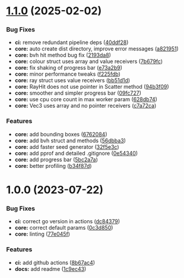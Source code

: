 # [1.1.0](https://github.com/shivanshkc/lightshow/compare/v1.0.0...v1.1.0) (2025-02-02)


### Bug Fixes

* **ci:** remove redundant pipeline deps ([40ddf28](https://github.com/shivanshkc/lightshow/commit/40ddf282cc4e51a7763d5a01778a335b6288a07d))
* **core:** auto create dist directory, improve error messages ([a821951](https://github.com/shivanshkc/lightshow/commit/a8219518ced24acbb4d8cce106bb9e3d4b91fdc3))
* **core:** bvh hit method bug fix ([2193da8](https://github.com/shivanshkc/lightshow/commit/2193da8bfc67836354aba360c173830d1ab07694))
* **core:** colour struct uses array and value receivers ([7b679fc](https://github.com/shivanshkc/lightshow/commit/7b679fc1721f98a474d5bb029ba787bf846a7b88))
* **core:** fix shaking of progress bar ([e73a2b9](https://github.com/shivanshkc/lightshow/commit/e73a2b940a23f4701b69f55b4a7a9d18d625195b))
* **core:** minor performance tweaks ([f225fdb](https://github.com/shivanshkc/lightshow/commit/f225fdb0198ef12a6826416f2eb3d3f22c78ebc0))
* **core:** ray struct uses value receivers ([bb51d1d](https://github.com/shivanshkc/lightshow/commit/bb51d1dcdcec413db6cd15f34c7a4ccf8684b53b))
* **core:** RayHit does not use pointer in Scatter method ([94b3f09](https://github.com/shivanshkc/lightshow/commit/94b3f09118e1fad59ea4a4b2a0f60ac04f825789))
* **core:** smoother and simpler progress bar ([09fc727](https://github.com/shivanshkc/lightshow/commit/09fc72755324c24482e60cf964679ac17b4735ea))
* **core:** use cpu core count in max worker param ([628db74](https://github.com/shivanshkc/lightshow/commit/628db745f79ab50a13860420aa03385a5a286e3e))
* **core:** Vec3 uses array and no pointer receivers ([c7a72ca](https://github.com/shivanshkc/lightshow/commit/c7a72cad05d519b58cf4485760251a584fae616c))


### Features

* **core:** add bounding boxes ([6762084](https://github.com/shivanshkc/lightshow/commit/6762084446ee565b6063afe9cdae5a2530487fd6))
* **core:** add bvh struct and methods ([56dbba3](https://github.com/shivanshkc/lightshow/commit/56dbba35758733b9954723c105fa393985d2de3f))
* **core:** add faster seed generator ([32f5e3c](https://github.com/shivanshkc/lightshow/commit/32f5e3c3e220cab1e73ad1171be46c56c223ea78))
* **core:** add pprof and detailed .gitignore ([0e54340](https://github.com/shivanshkc/lightshow/commit/0e54340573d544082f5fbe5fc07aaf1352491c01))
* **core:** add progress bar ([5bc2a7a](https://github.com/shivanshkc/lightshow/commit/5bc2a7aa6d2fff3c81365196f5b36019ee70ac35))
* **core:** better profiling ([b34f87d](https://github.com/shivanshkc/lightshow/commit/b34f87dd37ddd7d27e4c67873c914485084f71a7))

# 1.0.0 (2023-07-22)


### Bug Fixes

* **ci:** correct go version in actions ([dc84379](https://github.com/shivanshkc/lightshow/commit/dc8437954e7a09b8358d61c317ad86183840836e))
* **core:** correct default params ([0c3d850](https://github.com/shivanshkc/lightshow/commit/0c3d850bace77cecbd09302b2f6099435c7dca36))
* **core:** linting ([77e045f](https://github.com/shivanshkc/lightshow/commit/77e045fb7cc04a56403854677e955a7cf91f70ae))


### Features

* **ci:** add github actions ([8b67ac4](https://github.com/shivanshkc/lightshow/commit/8b67ac44074af9c65f96232c9672476995850586))
* **docs:** add readme ([1c9ec43](https://github.com/shivanshkc/lightshow/commit/1c9ec43c80651131025326e8c25bbb87b6193272))
